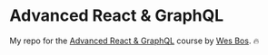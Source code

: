 # Advanced React & GraphQL
My repo for the [Advanced React & GraphQL](https://AdvancedReact.com) course by [Wes Bos](https://WesBos.com/). :fire: